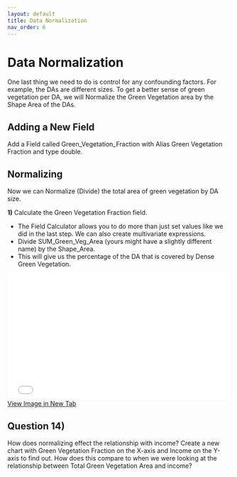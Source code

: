 ```yaml
---
layout: default
title: Data Normalization
nav_order: 6
---
```


# Data Normalization
One last thing we need to do is control for any confounding factors.  For example, the DAs are different sizes.  To get a better sense of green vegetation per DA, we will Normalize the Green Vegetation area by the Shape Area of the DAs.

## Adding a New Field
Add a Field called Green_Vegetation_Fraction with Alias Green Vegetation Fraction and type double.

## Normalizing
Now we can Normalize (Divide) the total area of green vegetation by DA size.

**1)** Calculate the Green Vegetation Fraction field.
* The Field Calculator allows you to do more than just set values like we did in the last step.  We can also create multivariate expressions.
* Divide SUM_Green_Veg_Area (yours might have a slightly different name) by the Shape_Area.
* This will give us the percentage of the DA that is covered by Dense Green Vegetation.

<div style="overflow: hidden;
  padding-top: 56.25%;
  position: relative">
  <iframe src="Norm.mp4" title="Processes" scrolling="no" frameborder="0"
    style="border: 0;
   height: 100%;
   left: 0;
   position: absolute;
   top: 0;
   width: 100%;">
   <p>Your browser does not support iframes.</p>
 </iframe>
</div>
<a href="Norm.mp4" target="_blank">View Image in New Tab</a>

## Question 14)
How does normalizing effect the relationship with income? Create a new chart with Green Vegetation Fraction on the X-axis and Income on the Y-axis to find out.  How does this compare to when we were looking at the relationship between Total Green Vegetation Area and income?

<!-- The R2 score goes up to 0.073, Accounting for the different sizes of the DA improves the relationship. -->
